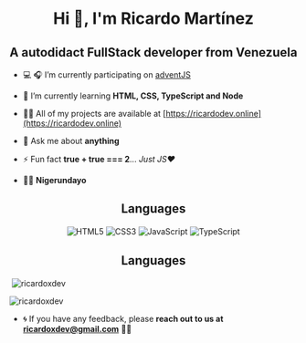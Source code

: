 <h1 align="center">Hi 👋, I'm Ricardo Martínez</h1>
<h2 align="center">A autodidact FullStack developer from Venezuela</h2>


- 💻 🎧 I’m currently participating on [adventJS](https://adventjs.dev/es)

- 🌱 I’m currently learning **HTML, CSS, TypeScript and Node**

- 👨‍💻 All of my projects are available at [https://ricardodev.online](https://ricardodev.online)

- 💬 Ask me about **anything**

- ⚡ Fun fact **true + true === 2**... _Just JS❤️_

- 🏃‍♂️  **Nigerundayo**

<h2 align="center">Languages</h2>

<p align="center"><img align="center" src="https://img.shields.io/badge/html5-%23E34F26.svg?style=for-the-badge&logo=html5&logoColor=white" alt="HTML5"/> <img align="center" src="https://img.shields.io/badge/css3-%231572B6.svg?style=for-the-badge&logo=css3&logoColor=white" alt="CSS3"/> <img align="center" src="https://img.shields.io/badge/javascript-%23323330.svg?style=for-the-badge&logo=javascript&logoColor=%23F7DF1E" alt="JavaScript"/> <img align="center" src="https://img.shields.io/badge/typescript-%23007ACC.svg?style=for-the-badge&logo=typescript&logoColor=white" alt="TypeScript"/></p>

<h2 align="center">Languages</h2>

<p>&nbsp;<img align="center" src="https://github-readme-stats.vercel.app/api?username=ricardoxdev&show_icons=true&theme=dark&title_color=ffffff&text_color=ffffff&locale=en" alt="ricardoxdev"/></p>

<p><img align="center" src="https://github-readme-stats.vercel.app/api/top-langs?username=ricardoxdev&show_icons=true&theme=dark&title_color=ffffff&text_color=ffffff&locale=en&layout=compact" alt="ricardoxdev" /></p>

- 🌀 If you have any feedback, please **reach out to us at ricardoxdev@gmail.com** 👨‍💻 
